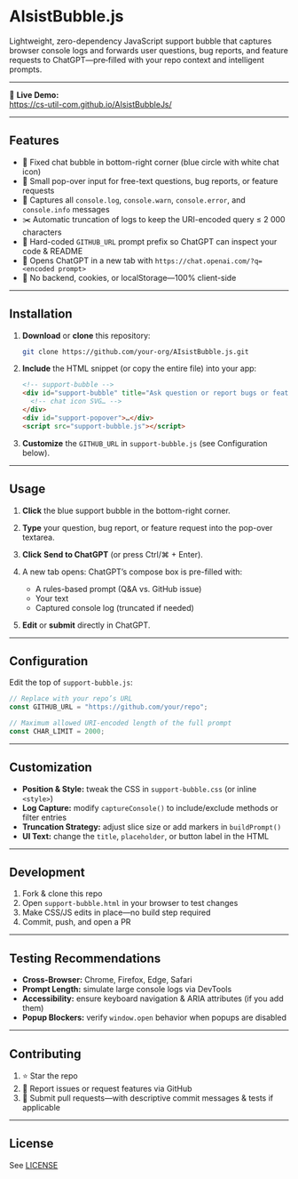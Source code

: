 # AIsistBubble.js

Lightweight, zero-dependency JavaScript support bubble that captures browser console logs and forwards user questions, bug reports, and feature requests to ChatGPT—pre‐filled with your repo context and intelligent prompts.

---

🔗 **Live Demo:**  
https://cs-util-com.github.io/AIsistBubbleJs/

---

## Features

- 📍 Fixed chat bubble in bottom-right corner (blue circle with white chat icon)  
- 💬 Small pop-over input for free-text questions, bug reports, or feature requests  
- 🐞 Captures all `console.log`, `console.warn`, `console.error`, and `console.info` messages  
- ✂️ Automatic truncation of logs to keep the URI-encoded query ≤ 2 000 characters  
- 📄 Hard-coded `GITHUB_URL` prompt prefix so ChatGPT can inspect your code & README  
- 🔗 Opens ChatGPT in a new tab with `https://chat.openai.com/?q=<encoded prompt>`  
- 🚫 No backend, cookies, or localStorage—100% client-side  

---

## Installation

1. **Download** or **clone** this repository:  
   ```bash
   git clone https://github.com/your-org/AIsistBubble.js.git
   ```

2. **Include** the HTML snippet (or copy the entire file) into your app:

   ```html
   <!-- support-bubble -->
   <div id="support-bubble" title="Ask question or report bugs or feature requests">
     <!-- chat icon SVG… -->
   </div>
   <div id="support-popover">…</div>
   <script src="support-bubble.js"></script>
   ```
3. **Customize** the `GITHUB_URL` in `support-bubble.js` (see Configuration below).

---

## Usage

1. **Click** the blue support bubble in the bottom-right corner.
2. **Type** your question, bug report, or feature request into the pop-over textarea.
3. **Click** **Send to ChatGPT** (or press Ctrl/⌘ + Enter).
4. A new tab opens: ChatGPT’s compose box is pre-filled with:

   * A rules-based prompt (Q\&A vs. GitHub issue)
   * Your text
   * Captured console log (truncated if needed)
5. **Edit** or **submit** directly in ChatGPT.

---

## Configuration

Edit the top of `support-bubble.js`:

```js
// Replace with your repo’s URL
const GITHUB_URL = "https://github.com/your/repo";

// Maximum allowed URI-encoded length of the full prompt
const CHAR_LIMIT = 2000;
```

---

## Customization

* **Position & Style:** tweak the CSS in `support-bubble.css` (or inline `<style>`)
* **Log Capture:** modify `captureConsole()` to include/exclude methods or filter entries
* **Truncation Strategy:** adjust slice size or add markers in `buildPrompt()`
* **UI Text:** change the `title`, `placeholder`, or button label in the HTML

---

## Development

1. Fork & clone this repo
2. Open `support-bubble.html` in your browser to test changes
3. Make CSS/JS edits in place—no build step required
4. Commit, push, and open a PR

---

## Testing Recommendations

* **Cross-Browser:** Chrome, Firefox, Edge, Safari
* **Prompt Length:** simulate large console logs via DevTools
* **Accessibility:** ensure keyboard navigation & ARIA attributes (if you add them)
* **Popup Blockers:** verify `window.open` behavior when popups are disabled

---

## Contributing

1. ⭐ Star the repo
2. 🐛 Report issues or request features via GitHub
3. 🚀 Submit pull requests—with descriptive commit messages & tests if applicable

---

## License
See [LICENSE](./LICENSE)